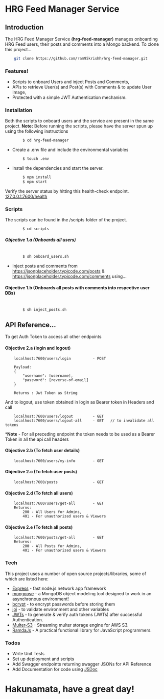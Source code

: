 # HRG Feed Manager Service

## Introduction
The HRG Feed Manager Service **(hrg-feed-manager)** manages onboarding HRG Feed users, their posts and comments into a Mongo backend. To clone this project...

```sh
    git clone https://github.com/ram95krishh/hrg-feed-manager.git
```

### Features!
  - Scripts to onboard Users and inject Posts and Comments,
  - APIs to retrieve User(s) and Post(s) with Comments & to update User Image,
  - Protected with a simple JWT Authentication mechanism.

### Installation

Both the scripts to onboard users and the service are present in the same project.
**Note:**  Before running the scripts, please have the server spun up using the following instructions
```sh
        $ cd hrg-feed-manager
```
- Create a .env file and include the environmental variables
```sh
        $ touch .env
```
- Install the dependencies and start the server.
```sh
        $ npm install
        $ npm start
```
Verify the server status by hitting this health-check endpoint.
[127.0.0.1:7600/health](127.0.0.1:7600/health)

### Scripts
The scripts can be found in the /scripts folder of the project.

```
        $ cd scripts
```

##### Objective 1.a (Onboards all users)
# 
```sh
        $ sh onboard_users.sh
```
- Inject posts and comments from 
https://jsonplaceholder.typicode.com/posts &
https://jsonplaceholder.typicode.com/comments using...

#### Objective 1.b (Onboards all posts with comments into respective user DBs)
# 
```sh
        $ sh inject_posts.sh
```
## API Reference...

To get Auth Token to access all other endpoints
#### Objective 2.a (login and logout)
```
    localhost:7600/users/login          - POST
    
    Payload:
    {
        "username": [username],
        "password": [reverse-of-email]
    }
    
    Returns : Jwt Token as String
```
And to logout, use token obtained in login as Bearer token in Headers and call
```
    localhost:7600/users/logout         - GET
    localhost:7600/users/logout-all     - GET   // to invalidate all tokens
```
***Note** - For all preceding endpoint the token needs to be used as a Bearer Token in all the api call headers

#### Objective 2.b (To fetch user details)
```
    localhost:7600/users/my-info        - GET
```

#### Objective 2.c (To fetch user posts)
```
    localhost:7600/posts                - GET
```

#### Objective 2.d (To fetch all users)
```
    localhost:7600/users/get-all        - GET
    Returns:
        200 - All Users for Admins,
        401 - For unauthorized users & Viewers
```

#### Objective 2.e (To fetch all posts)
```
    localhost:7600/posts/get-all        - GET
    Returns:
        200 - All Posts for Admins,
        401 - For unauthorized users & Viewers
```


### Tech

This project uses a number of open source projects/libraries, some of which are listed here:

* [Express] - fast node.js network app framework
* [mongoose] - a MongoDB object modeling tool designed to work in an asynchronous environment!
* [bcrypt] - to encrypt passwords before storing them
* [joi] - to validate environment and other variables
* [JWTs] - to generate & verify auth tokens (JWTs) after successful Authentication.
* [Multer-S3] - Streaming multer storage engine for AWS S3.
* [RamdaJs] - A practical functional library for JavaScript programmers.

### Todos

 - Write Unit Tests
 - Set up deployment and scripts
 - Add Swagger endpoints returning swagger JSONs for API Reference
 - Add Documentation for code using [JSDoc]


# Hakunamata, have a great day!

   [Express]: <https://github.com/expressjs/express>
   [mongoose]: <https://github.com/Automattic/mongoose>
   [bcrypt]: <https://github.com/kelektiv/node.bcrypt.js>
   [joi]: <https://github.com/hapijs/joi>
   [JWTs]: <https://github.com/auth0/node-jsonwebtoken>
   [Multer-S3]: <https://github.com/badunk/multer-s3>
   [RamdaJs]: <https://github.com/ramda/ramda>
   [JSDoc]: https://github.com/jsdoc/jsdoc
